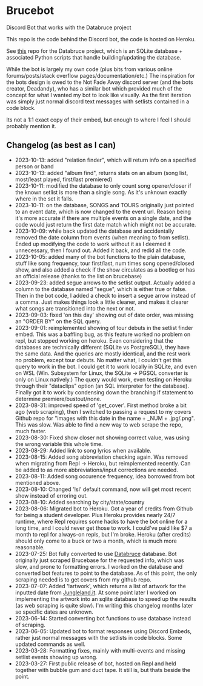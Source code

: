 # Brucebot

Discord Bot that works with the Databruce project

This repo is the code behind the Discord bot, the code is hosted on Heroku.

See [this](https://github.com/lilbud/Databruce) repo for the Databruce project, which is an SQLite database + associated Python scripts that handle building/updating the database.

While the bot is largely my own code (plus bits from various online forums/posts/stack overflow pages/documentation/etc.) The inspiration for the bots design is owed to the Not Fade Away discord server (and the bots creator, Deadandy), who has a similar bot which provided much of the concept for what I wanted my bot to look like visually. As the first iteration was simply just normal discord text messages with setlists contained in a code block.

Its not a 1:1 exact copy of their embed, but enough to where I feel I should probably mention it.

## Changelog (as best as I can)

- 2023-10-13: added "relation finder", which will return info on a specified person or band
- 2023-10-13: added "album find", returns stats on an album (song list, most/least played, first/last premiered)
- 2023-10-11: modified the database to only count song opener/closer if the known setlist is more than a single song. As it's unknown exactly where in the set it falls.
- 2023-10-11: on the database, SONGS and TOURS originally just pointed to an event date, which is now changed to the event url. Reason being it's more accurate if there are multiple events on a single date, and the code would just return the first date match which might not be accurate.
- 2023-10-09: while back updated the database and accidentally removed the date column from events (when meaning to from setlist). Ended up modifying the code to work without it as I deemed it unnecessary, then I found out. Added it back, and redid all the code.
- 2023-10-05: added many of the bot functions to the plain database, stuff like song frequency, tour first/last, num times song opened/closed show, and also added a check if the show circulates as a bootleg or has an official release (thanks to the list on brucebase)
- 2023-09-23: added segue arrows to the setlist output. Actually added a column to the database named "segue", which is either true or false. Then in the bot code, I added a check to insert a segue arrow instead of a comma. Just makes things look a little cleaner, and makes it clearer what songs are transitioned into the next or not.
- 2023-09-03: fixed 'on this day' showing out of date order, was missing an "ORDER BY" on the SQL query.  
- 2023-09-01: reimplemented showing of tour debuts in the setlist finder embed. This was a baffling bug, as this feature worked no problem on repl, but stopped working on heroku. Even considering that the databases are technically different (SQLite vs PostgreSQL), they have the same data. And the queries are mostly identical, and the rest work no problem, except tour debuts. No matter what, I couldn't get this query to work in the bot. I could get it to work locally in SQLite, and even on WSL (Win. Subsystem for Linux, the SQLite -> PGSQL converter is only on Linux natively.) The query would work, even testing on Heroku through their "dataclips" option (an SQL interpreter for the database). Finally got it to work by condensing down the branching if statement to determine premiere/bustout/none.
- 2023-08-31: improved speed of 'get_cover'. First method broke a bit ago (web scraping), then I switched to passing a request to my covers Github repo for "images with this date in the name + _NUM + .jpg/.png". This was slow. Was able to find a new way to web scrape the repo, much faster.
- 2023-08-30: Fixed show closer not showing correct value, was using the wrong variable this whole time.
- 2023-08-29: Added link to song lyrics when available.
- 2023-08-15: Added song abbreviation checking again. Was removed when migrating from Repl -> Heroku, but reimplemented recently. Can be added to as more abbreviations/input corrections are needed.
- 2023-08-11: Added song occurence frequency, idea borrowed from bot mentioned above.
- 2023-08-10: Changed '!sl' default command, now will get most recent show instead of erroring out.
- 2023-08-10: Added searching by city/state/country
- 2023-08-06: Migrated bot to Heroku. Got a year of credits from Github for being a student developer. Plus Heroku provides nearly 24/7 runtime, where Repl requires some hacks to have the bot online for a long time, and I could never get those to work. I could've paid like $7 a month to repl for always-on repls, but I'm broke. Heroku (after credits) should only come to a buck or two a month, which is much more reasonable.
- 2023-07-25: Bot fully converted to use [Databruce](https://github.com/lilbud/Databruce) database. Bot originally just scraped Brucebase for the requested info, which was slow, and prone to formatting errors. I worked on the database and converted bot features to point to the database. As of this point, the only scraping needed is to get covers from my github repo.
- 2023-07-07: Added '!artwork', which returns a list of artwork for the inputted date from [Jungleland.it](http://www.jungleland.it/html/artwork.htm). At some point later I worked on implementing the artwork into an sqlite database to speed up the results (as web scraping is quite slow). I'm writing this changelog months later so specific dates are unknown.
- 2023-06-14: Started converting bot functions to use database instead of scraping.
- 2023-06-05: Updated bot to format responses using Discord Embeds, rather just normal messages with the setlists in code blocks. Some updated commands as well.
- 2023-03-28: Formatting fixes, mainly with multi-events and missing setlist events showing up wrong.
- 2023-03-27: First public release of bot, hosted on Repl and held together with bubble gum and duct tape. It still is, but thats beside the point.
